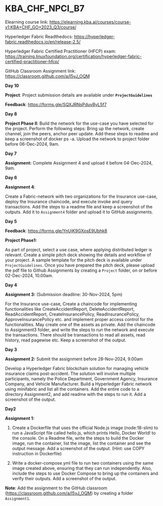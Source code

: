 # KBA_CHF_NPCI_B7

Elearning course link: https://elearning.kba.ai/courses/course-v1:KBA+CHF_GO+2023_Q3/course/

Hyperledger Fabric Readthedocs: https://hyperledger-fabric.readthedocs.io/en/release-2.5/

Hyperledger Fabric Certified Practitioner (HFCP) exam: https://training.linuxfoundation.org/certification/hyperledger-fabric-certified-practitioner-hfcp/

GitHub Classroom Assignment link: https://classroom.github.com/a/I5vJ_OQM


**Day 10**

**Project**: Project submission details are available under **`ProjectGuidelines`**

**Feedback**: https://forms.gle/SQXJRNsPduvByL5f7


**Day 8**

**Project Phase II**: Build the network for the use-case you have selected for the project. Perform the following steps: Bring up the network, create channel, join the peers, anchor peer update. Add these steps to readme and keep a screenshot of docker ps -a. Upload the network to project folder before 06-Dec-2024, 9am.



**Day 7**


**Assignment:** Complete Assignment 4 and upload it before 04-Dec-2024, 9am.


**Day 6**

**Assignment 4**:

Create a Fabric-network with two organizations for the Insurance use-case, deploy the Insurance chaincode, and execute invoke and query transactions. Add the steps to a readme file and keep a screenshot of the outputs. Add it to `Assignment4` folder and upload it to GitHub assignments.


**Day 5**

**Feedback**: https://forms.gle/YnUjK9GXpsE9Ubhk8

**Project Phase1:**

As part of project, select a use case, where applying distributed ledger is relevant. Create a simple pitch deck showing the details and workflow of your project. A sample template for the pitch deck is available under `ProjectGuidelines`. Once you have prepared the pitch deck, please upload the pdf file to Github Assignments by creating a `Project` folder,  on or before 02-Dec-2024, 10.00am.



**Day 4**


**Assignment 3:** (Submission deadline: 30-Nov-2024, 5pm)

For the Insurance use-case, Create a chaincode for implementing functionalities like CreateAccidentReport, DeleteAccidentReport, ReadAccidentReport, CreateInsurancePolicy, ReadInsurancePolicy, ApproveInsurancePolicy etc. and implement proper access control for the functionalities. May create one of the assets as private. Add the chaincode to Assignment3 folder, and write the steps to run the network and execute the transactions. There should be transactions to read all assets, read history, read pagewise etc. Keep a screenshot of the output.


**Day 3**

**Assignment 2:** Submit the assignment before 28-Nov-2024, 9.00am

Develop a Hyperledger Fabric blockchain solution for managing vehicle insurance claims post-accident. The solution will involve multiple participants, namely the Police Department, Government Agency, Insurance Company, and Vehicle Manufacturer.
Build a Hyperledger Fabric network using minifabric and  list all the containers. Add the entire code to a directory Assignment2, and add readme with the steps to run it.  Add a screenshot of the output.

**Day2**

**Assignment 1:** 

1. Create a Dockerfile that uses the official Node.js image (node:18-slim) to run a JavaScript file called hello.js, which prints Hello, Docker World! to the console. On a Readme file, write the steps to build the Docker image, run the container, list the image, list the container and see the output message. Add a screenshot of the output. (Hint: use COPY instruction in Dockerfile)

2. Write a docker-compose.yml file to run two containers using the same image created above, ensuring that they can run independently. Also, include the steps to use Docker Compose to bring up the containers and verify their outputs. Add a screenshot of the output.

**Note**: Add the assignment to the GitHub classroom (https://classroom.github.com/a/I5vJ_OQM) by creating a folder `Assignment1`.




